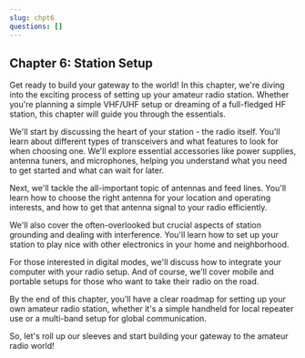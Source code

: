 ```yaml
---
slug: chpt6
questions: []
---
```


## Chapter 6: Station Setup

Get ready to build your gateway to the world! In this chapter, we're diving into the exciting process of setting up your amateur radio station. Whether you're planning a simple VHF/UHF setup or dreaming of a full-fledged HF station, this chapter will guide you through the essentials.

We'll start by discussing the heart of your station - the radio itself. You'll learn about different types of transceivers and what features to look for when choosing one. We'll explore essential accessories like power supplies, antenna tuners, and microphones, helping you understand what you need to get started and what can wait for later.

Next, we'll tackle the all-important topic of antennas and feed lines. You'll learn how to choose the right antenna for your location and operating interests, and how to get that antenna signal to your radio efficiently.

We'll also cover the often-overlooked but crucial aspects of station grounding and dealing with interference. You'll learn how to set up your station to play nice with other electronics in your home and neighborhood.

For those interested in digital modes, we'll discuss how to integrate your computer with your radio setup. And of course, we'll cover mobile and portable setups for those who want to take their radio on the road.

By the end of this chapter, you'll have a clear roadmap for setting up your own amateur radio station, whether it's a simple handheld for local repeater use or a multi-band setup for global communication.

So, let's roll up our sleeves and start building your gateway to the amateur radio world!
